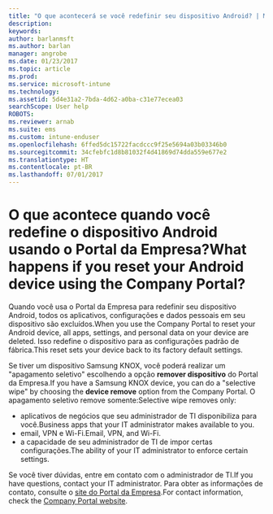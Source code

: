 ```yaml
---
title: "O que acontecerá se você redefinir seu dispositivo Android? | Microsoft Docs"
description: 
keywords: 
author: barlanmsft
ms.author: barlan
manager: angrobe
ms.date: 01/23/2017
ms.topic: article
ms.prod: 
ms.service: microsoft-intune
ms.technology: 
ms.assetid: 5d4e31a2-7bda-4d62-a0ba-c31e77ecea03
searchScope: User help
ROBOTS: 
ms.reviewer: arnab
ms.suite: ems
ms.custom: intune-enduser
ms.openlocfilehash: 6ffed5dc15722facdccc9f25e5694a03b03346b0
ms.sourcegitcommit: 34cfebfc1d8b81032f4d41869d74dda559e677e2
ms.translationtype: HT
ms.contentlocale: pt-BR
ms.lasthandoff: 07/01/2017
---
```

# <span data-ttu-id="ed83d-103">O que acontece quando você redefine o dispositivo Android usando o Portal da Empresa?</span><span class="sxs-lookup"><span data-stu-id="ed83d-103">What happens if you reset your Android device using the Company Portal?</span></span>
<a id="what-happens-if-you-reset-your-android-device-using-the-company-portal" class="xliff"></a>

<span data-ttu-id="ed83d-104">Quando você usa o Portal da Empresa para redefinir seu dispositivo Android, todos os aplicativos, configurações e dados pessoais em seu dispositivo são excluídos.</span><span class="sxs-lookup"><span data-stu-id="ed83d-104">When you use the Company Portal to reset your Android device, all apps, settings, and personal data on your device are deleted.</span></span> <span data-ttu-id="ed83d-105">Isso redefine o dispositivo para as configurações padrão de fábrica.</span><span class="sxs-lookup"><span data-stu-id="ed83d-105">This reset sets your device back to its factory default settings.</span></span>

<span data-ttu-id="ed83d-106">Se tiver um dispositivo Samsung KNOX, você poderá realizar um "apagamento seletivo" escolhendo a opção **remover dispositivo** do Portal da Empresa.</span><span class="sxs-lookup"><span data-stu-id="ed83d-106">If you have a Samsung KNOX device, you can do a "selective wipe" by choosing the **device remove** option from the Company Portal.</span></span> <span data-ttu-id="ed83d-107">O apagamento seletivo remove somente:</span><span class="sxs-lookup"><span data-stu-id="ed83d-107">Selective wipe removes only:</span></span>

- <span data-ttu-id="ed83d-108">aplicativos de negócios que seu administrador de TI disponibiliza para você.</span><span class="sxs-lookup"><span data-stu-id="ed83d-108">Business apps that your IT administrator makes available to you.</span></span>
- <span data-ttu-id="ed83d-109">email, VPN e Wi-Fi.</span><span class="sxs-lookup"><span data-stu-id="ed83d-109">Email, VPN, and Wi-Fi.</span></span>
- <span data-ttu-id="ed83d-110">a capacidade de seu administrador de TI de impor certas configurações.</span><span class="sxs-lookup"><span data-stu-id="ed83d-110">The ability of your IT administrator to enforce certain settings.</span></span>

<span data-ttu-id="ed83d-111">Se você tiver dúvidas, entre em contato com o administrador de TI.</span><span class="sxs-lookup"><span data-stu-id="ed83d-111">If you have questions, contact your IT administrator.</span></span> <span data-ttu-id="ed83d-112">Para obter as informações de contato, consulte o [site do Portal da Empresa](http://portal.manage.microsoft.com).</span><span class="sxs-lookup"><span data-stu-id="ed83d-112">For contact information, check the [Company Portal website](http://portal.manage.microsoft.com).</span></span>
